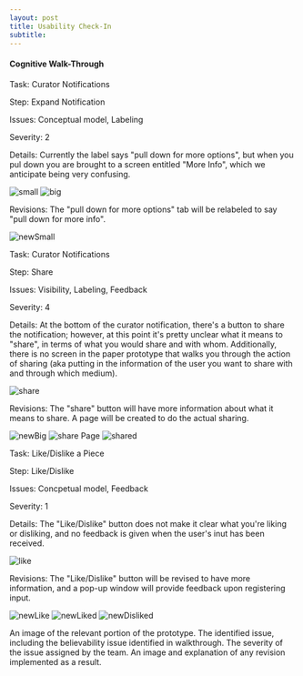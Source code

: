 ```yaml
---
layout: post
title: Usability Check-In
subtitle: 
---
```


#### Cognitive Walk-Through
Task: Curator Notifications

Step: Expand Notification

Issues: Conceptual model, Labeling

Severity: 2

Details: Currently the label says "pull down for more options", but when you pul down you are brought to a screen entitled "More Info", which we anticipate being very confusing.

![small](/img/paper9.JPG)
![big](/img/paper10.JPG)

Revisions: The "pull down for more options" tab will be relabeled to say "pull down for more info".

![newSmall](/img/usabilitySmallFact.JPG)


Task: Curator Notifications

Step: Share

Issues: Visibility, Labeling, Feedback

Severity: 4

Details: At the bottom of the curator notification, there's a button to share the notification; however, at this point it's pretty unclear what it means to "share", in terms of what you would share and with whom. Additionally, there is no screen in the paper prototype that walks you through the action of sharing (aka putting in the information of the user you want to share with and through which medium).

![share](/img/paper10.JPG)

Revisions: The "share" button will have more information about what it means to share. A page will be created to do the actual sharing.

![newBig](/img/usabilityBigFact.JPG)
![share Page](/img/usabilityShare.JPG)
![shared](/img/usabilityShared.JPG)


Task: Like/Dislike a Piece

Step: Like/Dislike

Issues: Concpetual model, Feedback

Severity: 1

Details: The "Like/Dislike" button does not make it clear what you're liking or disliking, and no feedback is given when the user's inut has been received.

![like](/img/paper12.JPG)

Revisions: The "Like/Dislike" button will be revised to have more information, and a pop-up window will provide feedback upon registering input.

![newLike](/img/usabilityLike.JPG)
![newLiked](/img/usabilityLiked.JPG)
![newDisliked](/img/usabilityDisliked.JPG)


An image of the relevant portion of the prototype.
The identified issue, including the believability issue identified in walkthrough.
The severity of the issue assigned by the team.
An image and explanation of any revision implemented as a result.
